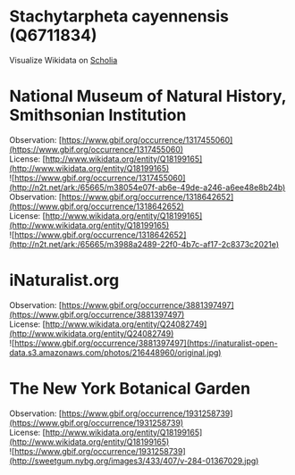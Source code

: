 
Stachytarpheta cayennensis (Q6711834)
=====================================
  
Visualize Wikidata on [Scholia](https://scholia.toolforge.org/taxon/Q6711834)
# National Museum of Natural History, Smithsonian Institution
  
Observation: [https://www.gbif.org/occurrence/1317455060](https://www.gbif.org/occurrence/1317455060)  
License: [http://www.wikidata.org/entity/Q18199165](http://www.wikidata.org/entity/Q18199165)  
![https://www.gbif.org/occurrence/1317455060](http://n2t.net/ark:/65665/m38054e07f-ab6e-49de-a246-a6ee48e8b24b)  
Observation: [https://www.gbif.org/occurrence/1318642652](https://www.gbif.org/occurrence/1318642652)  
License: [http://www.wikidata.org/entity/Q18199165](http://www.wikidata.org/entity/Q18199165)  
![https://www.gbif.org/occurrence/1318642652](http://n2t.net/ark:/65665/m3988a2489-22f0-4b7c-af17-2c8373c2021e)
# iNaturalist.org
  
Observation: [https://www.gbif.org/occurrence/3881397497](https://www.gbif.org/occurrence/3881397497)  
License: [http://www.wikidata.org/entity/Q24082749](http://www.wikidata.org/entity/Q24082749)  
![https://www.gbif.org/occurrence/3881397497](https://inaturalist-open-data.s3.amazonaws.com/photos/216448960/original.jpg)
# The New York Botanical Garden
  
Observation: [https://www.gbif.org/occurrence/1931258739](https://www.gbif.org/occurrence/1931258739)  
License: [http://www.wikidata.org/entity/Q18199165](http://www.wikidata.org/entity/Q18199165)  
![https://www.gbif.org/occurrence/1931258739](http://sweetgum.nybg.org/images3/433/407/v-284-01367029.jpg)